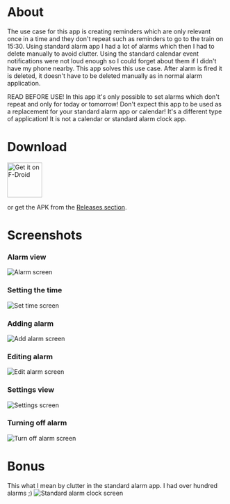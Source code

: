 # About
The use case for this app is creating reminders which are only relevant once in a time and they don't repeat such as reminders to go to the train on 15:30.
Using standard alarm app I had a lot of alarms which then I had to delete manually to avoid clutter.
Using the standard calendar event notifications were not loud enough so I could forget about them if I didn't have my phone nearby.
This app solves this use case. After alarm is fired it is deleted, it doesn't have to be deleted manually as in normal alarm application.

READ BEFORE USE!
In this app it's only possible to set alarms which don't repeat and only for today or tomorrow!
Don't expect this app to be used as a replacement for your standard alarm app or calendar! 
It's a different type of application! It is not a calendar or standard alarm clock app.

# Download

[<img src="https://fdroid.gitlab.io/artwork/badge/get-it-on.png"
     alt="Get it on F-Droid"
     height="80">](https://f-droid.org/packages/pl.ascendit.onetimealarm/)

or get the APK from the [Releases section](https://github.com/matdlu/OneTimeAlarm/releases/latest).

# Screenshots
### Alarm view
![Alarm screen](./store/en/screens/alarms.png)
### Setting the time
![Set time screen](./store/en/screens/set_time.png)
### Adding alarm
![Add alarm screen](./store/en/screens/add_alarm.png)
### Editing alarm
![Edit alarm screen](./store/en/screens/edit_alarm.png)
### Settings view
![Settings screen](./store/en/screens/edit_alarm.png)
### Turning off alarm
![Turn off alarm screen](./store/en/screens/turn_off_alarm.png)

# Bonus
This what I mean by clutter in the standard alarm app. I had over hundred alarms ;)
![Standard alarm clock screen](./store/en/screens/standard_alarm_clock.png)

